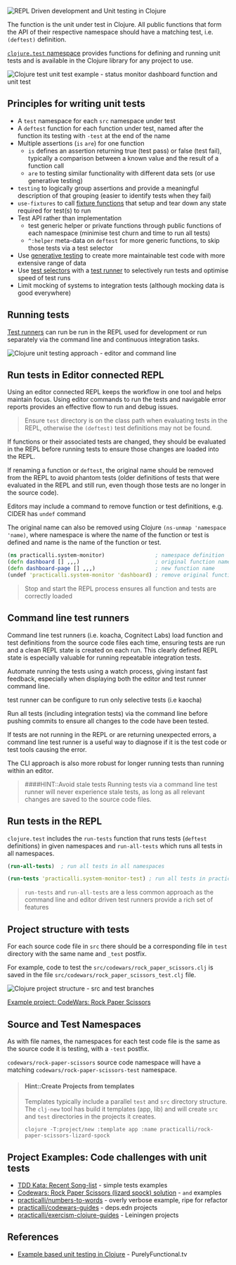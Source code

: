 ![REPL Driven development and Unit testing in Clojure](https://raw.githubusercontent.com/practicalli/graphic-design/live/repl-tdd-flow.png)

The function is the unit under test in Clojure.  All public functions that form the API of their respective namespace should have a matching test, i.e. `(deftest)` definition.

[`clojure.test` namespace](https://clojure.github.io/clojure/clojure.test-api.html) provides functions for defining and running unit tests and is available in the Clojure library for any project to use.

![Clojure test unit test example - status monitor dashboard function and unit test](https://raw.githubusercontent.com/practicalli/graphic-design/live/clojure/clojure-test-example-service-monitor-dashboard.png "Example Clojure test - web service handler namespace - dashboard function")


## Principles for writing unit tests

* A `test` namespace for each `src` namespace under test
* A `deftest` function for each function under test, named after the function its testing with `-test` at the end of the name
* Multiple assertions (`is` `are`) for one function
    * `is` defines an assertion returning true (test pass) or false (test fail), typically a comparison between a known value and the result of a function call
    * `are` to testing similar functionality with different data sets (or use generative testing)
* `testing` to logically group assertions and provide a meaningful description of that grouping (easier to identify tests when they fail)
* `use-fixtures` to call [fixture functions](fixtures.md "Define and run functions that set up and tear down state required for a test or collection of tests") that setup and tear down any state required for test(s) to run
* Test API rather than implementation
    * test generic helper or private functions through public functions of each namespace (minimise test churn and time to run all tests)
    * `^:helper` meta-data on `deftest` for more generic functions, to skip those tests via a test selector
* Use [generative testing](/clojure-spec/) to create more maintainable test code with more extensive range of data
* Use [test selectors](test-selectors.md) with a [test runner](/testing/test-runners/) to selectively run tests and optimise speed of test runs
* Limit mocking of systems to integration tests (although mocking data is good everywhere)


## Running tests

[Test runners](/testing/test-runners/) can run be run in the REPL used for development or run separately via the command line and continuous integration tasks.

![Clojure unit testing approach - editor and command line](https://raw.githubusercontent.com/practicalli/graphic-design/live/clojure/clojure-testing-approach.png)


## Run tests in Editor connected REPL

Using an editor connected REPL keeps the workflow in one tool and helps maintain focus. Using editor commands to run the tests and navigable error reports provides an effective flow to run and debug issues.

> Ensure `test` directory is on the class path when evaluating tests in the REPL, otherwise the `(deftest)` test definitions may not be found.

If functions or their associated tests are changed, they should be evaluated in the REPL before running tests to ensure those changes are loaded into the REPL.

If renaming a function or `deftest`, the original name should be removed from the REPL to avoid phantom tests (older definitions of tests that were evaluated in the REPL and still run, even though those tests are no longer in the source code).

Editors may include a command to remove function or test definitions, e.g. CIDER has `undef` command

The original name can also be removed using Clojure `(ns-unmap 'namespace 'name)`, where namespace is where the name of the function or test is defined and name is the name of the function or test.

```clojure
(ns practicalli.system-monitor)                ; namespace definition
(defn dashboard [] ,,,)                        ; original function name
(defn dashboard-page [] ,,,)                   ; new function name
(undef 'practicalli.system-monitor 'dashboard) ; remove original function name
```

> Stop and start the REPL process ensures all function and tests are correctly loaded


## Command line test runners

Command line test runners (i.e. koacha, Cognitect Labs) load function and test definitions from the source code files each time, ensuring tests are run and a clean REPL state is created on each run. This clearly defined REPL state is especially valuable for running repeatable integration tests.

Automate running the tests using a watch process,  giving instant fast feedback, especially when displaying both the editor and test runner command line.

test runner can be configure to run only selective tests (i.e kaocha)

Run all tests (including integration tests) via the command line before pushing commits to ensure all changes to the code have been tested.

If tests are not running in the REPL or are returning unexpected errors, a command line test runner is a useful way to diagnose if it is the test code or test tools causing the error.

The CLI approach is also more robust for longer running tests than running within an editor.

> ####HINT::Avoid stale tests
> Running tests via a command line test runner will never experience stale tests, as long as all relevant changes are saved to the source code files.


## Run tests in the REPL

`clojure.test` includes the `run-tests` function that runs tests (`deftest` definitions) in given namespaces and `run-all-tests` which runs all tests in all namespaces.

```clojure
(run-all-tests)  ; run all tests in all namespaces

(run-tests 'practicalli.system-monitor-test) ; run all tests in practicalli.system-monitor-test
```

> `run-tests` and `run-all-tests` are a less common approach as the command line and editor driven test runners provide a rich set of features


## Project structure with tests

For each source code file in `src` there should be a corresponding file in `test` directory with the same name and `_test` postfix.

For example, code to test the `src/codewars/rock_paper_scissors.clj` is saved in the file `src/codewars/rock_paper_scissors_test.clj` file.

![Clojure project structure - src and test branches](/images/clojure-project-structure-src-test-tree.png)

[Example project: CodeWars: Rock Paper Scissors](https://github.com/practicalli/codewars-guides/tree/develop/rock-paper-scissors)


## Source and Test Namespaces

As with file names, the namespaces for each test code file is the same as the source code it is testing, with a `-test` postfix.

`codewars/rock-paper-scissors` source code namespace will have a matching `codewars/rock-paper-scissors-test` namespace.

> #### Hint::Create Projects from templates
> Templates typically include a parallel `test` and `src` directory structure.  The `clj-new` tool has build it templates (app, lib) and will create `src` and `test` directories in the projects it creates.
>
> `clojure -T:project/new :template app :name practicalli/rock-paper-scissors-lizard-spock`


## Project Examples: Code challenges with unit tests

* [TDD Kata: Recent Song-list](/simple-projects/tdd-kata/recent-song-list.md) - simple tests examples
* [Codewars: Rock Paper Scissors (lizard spock) solution](https://github.com/practicalli/codewars-guides/tree/develop/rock-paper-scissors) - `and` examples
* [practicalli/numbers-to-words](https://github.com/practicalli/numbers-to-words) - overly verbose example, ripe for refactor
* [practicalli/codewars-guides](https://github.com/practicalli/codewars-guides) - deps.edn projects
* [practicalli/exercism-clojure-guides](https://github.com/practicalli/exercism-clojure-guides) - Leiningen projects


## References

* [Example based unit testing in Clojure](https://purelyfunctional.tv/mini-guide/example-based-unit-testing-in-clojure/) - PurelyFunctional.tv
